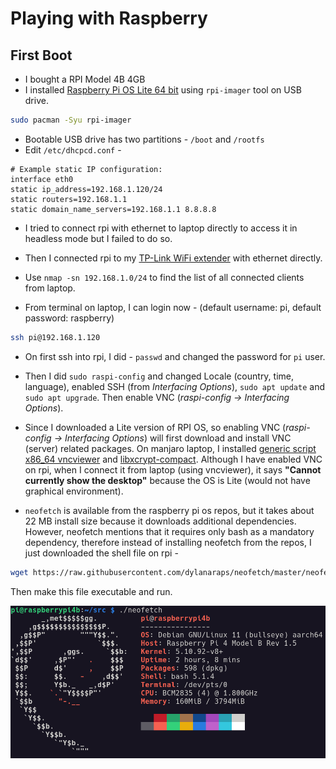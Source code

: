 # Playing with Raspberry

## First Boot

- I bought a RPI Model 4B 4GB
- I installed [Raspberry Pi OS Lite 64 bit](https://www.raspberrypi.com/software/operating-systems/#raspberry-pi-os-64-bit) using `rpi-imager` tool on USB drive.

```bash
sudo pacman -Syu rpi-imager
```

- Bootable USB drive has two partitions - `/boot` and `/rootfs`
- Edit `/etc/dhcpcd.conf` -

```plaintext
# Example static IP configuration:
interface eth0
static ip_address=192.168.1.120/24
static routers=192.168.1.1
static domain_name_servers=192.168.1.1 8.8.8.8
``` 

- I tried to connect rpi with ethernet to laptop directly to access it in headless mode but I failed to do so.

- Then I connected rpi to my [TP-Link WiFi extender](https://www.tp-link.com/in/home-networking/range-extender/re200/v5/) with ethernet directly.

- Use `nmap -sn 192.168.1.0/24` to find the list of all connected clients from laptop.

- From terminal on laptop, I can login now - 
(default username: pi, default password: raspberry)

```bash
ssh pi@192.168.1.120
```

- On first ssh into rpi, I did - `passwd` and changed the password for `pi` user.
- Then I did `sudo raspi-config` and changed Locale (country, time, language), enabled SSH (from *Interfacing Options*), `sudo apt update` and `sudo apt upgrade`. Then enable VNC (*raspi-config -> Interfacing Options*). 
- Since I downloaded a Lite version of RPI OS, so enabling VNC (*raspi-config -> Interfacing Options*) will first download and install VNC (server) related packages.
On manjaro laptop, I installed [generic script x86_64 vncviewer](https://www.realvnc.com/en/connect/download/viewer/) and [libxcrypt-compact](https://stackoverflow.com/questions/71165097/missing-dependencie-for-realvnc-vnc-viewer-in-arch-linux-libcrypt-so-1). Although I have enabled VNC on rpi, when I connect it from laptop (using vncviewer), it says **"Cannot currently show the desktop"** because the OS is Lite (would not have graphical environment). 


- `neofetch` is available from the raspberry pi os repos, but it takes about 22 MB install size because it downloads additional dependencies. However, neofetch mentions that it requires only bash as a mandatory dependency, therefore instead of installing neofetch from the repos, I just downloaded the shell file on rpi - 

```bash
wget https://raw.githubusercontent.com/dylanaraps/neofetch/master/neofetch
```

Then make this file executable and run.

![neofetch on my rpi](rpi_neofetch.png)
